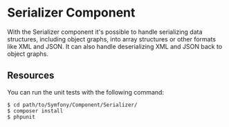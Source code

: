 Serializer Component
====================

With the Serializer component it's possible to handle serializing data structures,
including object graphs, into array structures or other formats like XML and JSON.
It can also handle deserializing XML and JSON back to object graphs.

Resources
---------

You can run the unit tests with the following command:

    $ cd path/to/Symfony/Component/Serializer/
    $ composer install
    $ phpunit
